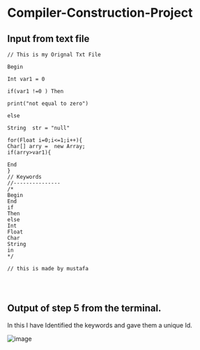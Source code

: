 # Compiler-Construction-Project
## Input from text file

```
// This is my Orignal Txt File

Begin

Int var1 = 0

if(var1 !=0 ) Then

print("not equal to zero")

else 

String  str = "null"

for(Float i=0;i<=1;i++){
Char[] arry =  new Array;
if(arry>var1){

End
}
// Keywords 
//---------------
/*
Begin
End
if
Then
else
Int
Float
Char
String 
in
*/

// this is made by mustafa




```



## Output of step 5 from the terminal.

<p> In this I have Identified the keywords and gave them a unique Id.</p>

![image](https://user-images.githubusercontent.com/64550133/97808631-e1d71a80-1c89-11eb-84a3-527ece794594.png)


